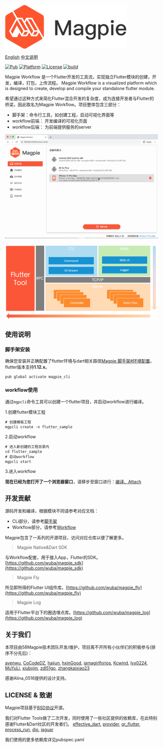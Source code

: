 ![](workflow/doc/images/logo-small.png)

[English](README.md) [中文说明](README-zh.md)

[![Pub](https://img.shields.io/pub/v/magpie_cli.svg)](https://pub.dartlang.org/packages/magpie_cli)
[![Platform](https://img.shields.io/badge/platform-mac%7Cwin%7Clinux-blue)](https://github.com/wuba/magpie)
[![License](https://img.shields.io/badge/license-BSD-green.svg)](LICENSE)
[![build](https://github.com/wuba/magpie/workflows/build/badge.svg)](https://github.com/wuba/magpie/actions)

Magpie Workflow 是一个Flutter开发的工具流，实现独立Flutter模块的创建，开发，编译，打包，上传流程。
Magpie Workflow is a visualized platform which is designed to create, develop and compile your 
standalone flutter module.

希望通过这种方式来简化Flutter混合开发的复杂度，成为连接开发者与Flutter的桥梁，因此取名为Magpie Workflow。项目整体包含三部分：

* 脚手架：命令行工具，如创建工程，启动可视化界面等
* workflow前端： 开发编译的可视化页面
* workflow后端： 为前端提供服务的server

![](workflow/doc/images/workflow-preview.gif)

![](workflow/doc/images/workflow-arc.png)

## 使用说明

### 脚手架安装

确保您安装并正确配置了flutter环境与dart相关路径[Magpie 脚手架#环境配置](CLI.md#%E7%8E%AF%E5%A2%83%E5%8F%98%E9%87%8F%E9%85%8D%E7%BD%AE)，flutter版本支持**1.12.x**。

```shell
pub global activate magpie_cli
```

### workflow使用

通过`mgpcli`命令工具可以创建一个flutter项目，并启动workflow进行编译。

1.创建flutter模块工程

```shell
# 创建模板工程
mgpcli create -n flutter_sample
```

2.启动workflow

```shell
# 进入新创建的工程目录内
cd flutter_sample
# 启动workflow
mgpcli start
```

3.进入workflow

**现在已经为您打开了一个浏览器窗口**，请移步至窗口进行：[编译、Attach](http://127.0.0.1:8080)

## 开发贡献

源码开发和编译，根据模块不同请参考对应文档：
* CLi部分，请参考[脚手架](CLI.md)
* Workflow部分，请参考[Workflow](workflow/README.md)

Magpie包含了一系列的开源项目，访问对应仓库以便了解更多。

> Magpie Native&Dart SDK

与Workflow配套，用于接入App，Flutter的SDK。[https://github.com/wuba/magpie_sdk](https://github.com/wuba/magpie_sdk)

> Magpie Fly 

所见即所得的Flutter UI组件库。[https://github.com/wuba/magpie_fly](https://github.com/wuba/magpie_fly)

> Magpie Log

适用于Flutter平台下的圈选埋点库。[https://github.com/wuba/magpie_log](https://github.com/wuba/magpie_log)

## 关于我们

本项目由58Magpie技术团队开发/维护，项目离不开所有小伙伴们的积极参与(排序不分先后)：

[avenwu](https://github.com/avenwu), [CoCodeDZ](https://github.com/3aaap), [haijun](https://github.com/153493932), [hxinGood](https://github.com/hxinGood),  [iamagirlforios](https://github.com/iamagirlforios), [Kcwind](https://github.com/Kcwind), [lyx0224](https://github.com/lyx0224), [MuYuLi](https://github.com/MuYuLi), [xiubojin](https://github.com/xiubojin), [zdl51go](https://github.com/zdl51go),  [zhangkaixiao23](https://github.com/zhangkaixiao23)

感谢Alina_0516提供的设计支持。

## LICENSE & 致谢
Magpie项目基于[BSD协议](LICENSE)开源。

我们对Flutter Tools做了二次开发，同时使用了一些社区提供的依赖库，在此特别感谢Flutter&Dart社区的开发者们。
[effective_dart](https://pub.dev/packages/effective_dart), [provider](https://pub.dev/packages/provider), [qr_flutter](https://pub.dev/packages/qr_flutter), [process_run](https://pub.dev/packages/process_run), [dio](https://pub.dev/packages/dio), [jaguar](https://pub.dev/packages/jaguar)

我们使用的更多依赖库详见pubspec.yaml
